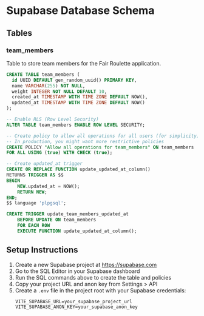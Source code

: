 # Supabase Database Schema

## Tables

### team_members

Table to store team members for the Fair Roulette application.

```sql
CREATE TABLE team_members (
  id UUID DEFAULT gen_random_uuid() PRIMARY KEY,
  name VARCHAR(255) NOT NULL,
  weight INTEGER NOT NULL DEFAULT 10,
  created_at TIMESTAMP WITH TIME ZONE DEFAULT NOW(),
  updated_at TIMESTAMP WITH TIME ZONE DEFAULT NOW()
);

-- Enable RLS (Row Level Security)
ALTER TABLE team_members ENABLE ROW LEVEL SECURITY;

-- Create policy to allow all operations for all users (for simplicity)
-- In production, you might want more restrictive policies
CREATE POLICY "Allow all operations for team_members" ON team_members
FOR ALL USING (true) WITH CHECK (true);

-- Create updated_at trigger
CREATE OR REPLACE FUNCTION update_updated_at_column()
RETURNS TRIGGER AS $$
BEGIN
    NEW.updated_at = NOW();
    RETURN NEW;
END;
$$ language 'plpgsql';

CREATE TRIGGER update_team_members_updated_at 
    BEFORE UPDATE ON team_members 
    FOR EACH ROW 
    EXECUTE FUNCTION update_updated_at_column();
```

## Setup Instructions

1. Create a new Supabase project at https://supabase.com
2. Go to the SQL Editor in your Supabase dashboard
3. Run the SQL commands above to create the table and policies
4. Copy your project URL and anon key from Settings > API
5. Create a `.env` file in the project root with your Supabase credentials:
   ```
   VITE_SUPABASE_URL=your_supabase_project_url
   VITE_SUPABASE_ANON_KEY=your_supabase_anon_key
   ```